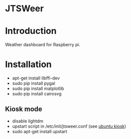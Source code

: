 # JTSWeer

# Introduction

Weather dashboard for Raspberry pi.

# Installation

 * apt-get install libffi-dev
 * sudo pip install pygal
 * sudo pip install matplotlib
 * sudo pip install cairosvg
 
## Kiosk mode

 * disable lightdm
 * upstart script in /etc/init/jtsweer.conf (see [ubuntu kiosk][1])
 * sudo apt-get install upstart
 
 [1]: http://askubuntu.com/questions/490820/how-to-make-ubuntu-14-04-a-kiosk
 [2]: https://www.danpurdy.co.uk/web-development/raspberry-pi-kiosk-screen-tutorial/